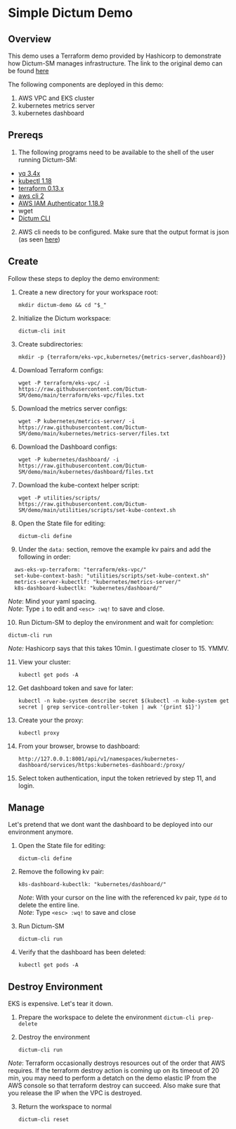 # Simple Dictum Demo

## Overview

This demo uses a Terraform demo provided by Hashicorp to demonstrate
how Dictum-SM manages infrastructure. The link to the original demo can be found [here](https://learn.hashicorp.com/tutorials/terraform/eks)

The following components are deployed in this demo:

1. AWS VPC and EKS cluster
2. kubernetes metrics server
3. kubernetes dashboard

## Prereqs

1. The following programs need to be available to the shell of the user running Dictum-SM:

- [yq 3.4x](https://github.com/mikefarah/yq/releases/latest)
- [kubectl 1.18](https://v1-18.docs.kubernetes.io/docs/tasks/tools/install-kubectl/)
- [terraform 0.13.x](https://learn.hashicorp.com/tutorials/terraform/install-cli)
- [aws cli 2](https://docs.aws.amazon.com/cli/latest/userguide/install-cliv2.html)
- [AWS IAM Authenticator 1.18.9](https://docs.aws.amazon.com/eks/latest/userguide/install-aws-iam-authenticator.html)
- wget
- [Dictum CLI](https://github.com/Dictum-SM/dictum-cli/releases/tag/v0.0.0.2)

2. AWS cli needs to be configured. Make sure that the output format is json (as seen [here](https://learn.hashicorp.com/tutorials/terraform/eks#prerequisites))

## Create

Follow these steps to deploy the demo environment:

1. Create a new directory for your workspace root:  

    `mkdir dictum-demo && cd "$_"`

2. Initialize the Dictum workspace:  

    `dictum-cli init`

3. Create subdirectories:  

    `mkdir -p {terraform/eks-vpc,kubernetes/{metrics-server,dashboard}}`

4. Download Terraform configs:

   `wget -P terraform/eks-vpc/ -i https://raw.githubusercontent.com/Dictum-SM/demo/main/terraform/eks-vpc/files.txt`

5. Download the metrics server configs:  

   `wget -P kubernetes/metrics-server/ -i https://raw.githubusercontent.com/Dictum-SM/demo/main/kubernetes/metrics-server/files.txt`

6. Download the Dashboard configs:  

   `wget -P kubernetes/dashboard/ -i https://raw.githubusercontent.com/Dictum-SM/demo/main/kubernetes/dashboard/files.txt`

7. Download the kube-context helper script:

    `wget -P utilities/scripts/ https://raw.githubusercontent.com/Dictum-SM/demo/main/utilities/scripts/set-kube-context.sh`

8. Open the State file for editing:

   `dictum-cli define`

9. Under the `data:` section, remove the example kv pairs and add the following in order:

```
  aws-eks-vp-terraform: "terraform/eks-vpc/"
  set-kube-context-bash: "utilities/scripts/set-kube-context.sh"
  metrics-server-kubectlf: "kubernetes/metrics-server/"
  k8s-dashboard-kubectlk: "kubernetes/dashboard/"
```
*Note*: Mind your yaml spacing.  
*Note*: Type `i` to edit and `<esc> :wq!` to save and close.

10. Run Dictum-SM to deploy the environment and wait for completion:

   `dictum-cli run`

   *Note:* Hashicorp says that this takes 10min. I guestimate closer to 15. YMMV.

11. View your cluster:

    `kubectl get pods -A`

12. Get dashboard token and save for later:

    `kubectl -n kube-system describe secret $(kubectl -n kube-system get secret | grep service-controller-token | awk '{print $1}')`

13. Create your the proxy:

    `kubectl proxy`

14. From your browser, browse to dashboard:

    `http://127.0.0.1:8001/api/v1/namespaces/kubernetes-dashboard/services/https:kubernetes-dashboard:/proxy/`

15. Select token authentication, input the token retrieved by step 11, and login.


## Manage

Let's pretend that we dont want the dashboard to be deployed into our environment anymore.

1. Open the State file for editing:

    `dictum-cli define`

2. Remove the following kv pair:

    `k8s-dashboard-kubectlk: "kubernetes/dashboard/"`

    *Note*: With your cursor on the line with the referenced kv pair, type `dd` to delete the entire line.  
    *Note*: Type `<esc> :wq!` to save and close

3. Run Dictum-SM

    `dictum-cli run`

4. Verify that the dashboard has been deleted:

   `kubectl get pods -A`

## Destroy Environment

EKS is expensive. Let's tear it down.

1. Prepare the workspace to delete the environment
   `dictum-cli prep-delete`

2. Destroy the environment

   `dictum-cli run`  

*Note*: Terraform occasionally destroys resources out of the order that AWS requires. If the terraform destroy action is coming up on its timeout of 20 min, you may need to perform a detatch on the demo elastic IP from the AWS console so that terraform destroy can succeed. Also make sure that you release the IP when the VPC is destroyed.

3. Return the workspace to normal

   `dictum-cli reset`






